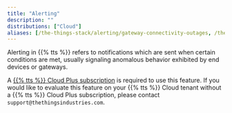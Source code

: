 ```yaml
---
title: "Alerting"
description: ""
distributions: ["Cloud"]
aliases: [/the-things-stack/alerting/gateway-connectivity-outages, /the-things-stack/alerting]
---
```


Alerting in {{% tts %}} refers to notifications which are sent when certain conditions are met, usually signaling anomalous behavior exhibited by end devices or gateways.

<!--more-->

A [{{% tts %}} Cloud Plus subscription](https://www.thethingsindustries.com/stack/plans/) is required to use this feature.
If you would like to evaluate this feature on your {{% tts %}} Cloud tenant without a {{% tts %}} Cloud Plus subscription, please contact `support@thethingsindustries.com`.
